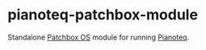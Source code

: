 # pianoteq-patchbox-module

Standalone [Patchbox OS](https://blokas.io/patchbox-os/) module for running [Pianoteq](https://www.modartt.com/).
